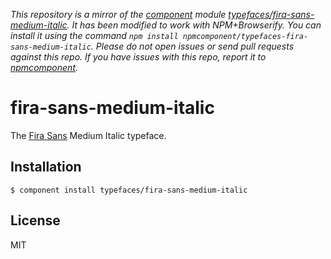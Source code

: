 *This repository is a mirror of the [component](http://component.io) module [typefaces/fira-sans-medium-italic](http://github.com/typefaces/fira-sans-medium-italic). It has been modified to work with NPM+Browserify. You can install it using the command `npm install npmcomponent/typefaces-fira-sans-medium-italic`. Please do not open issues or send pull requests against this repo. If you have issues with this repo, report it to [npmcomponent](https://github.com/airportyh/npmcomponent).*
# fira-sans-medium-italic
  
  The [Fira Sans](https://github.com/mozilla/Fira) Medium Italic typeface.

## Installation

    $ component install typefaces/fira-sans-medium-italic

## License

  MIT